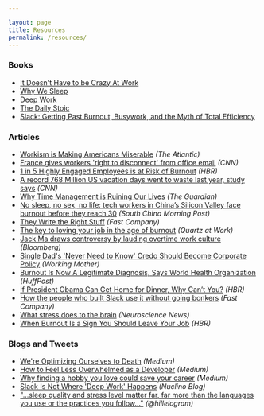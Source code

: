 ```yaml
---

layout: page
title: Resources
permalink: /resources/
---
```


### Books

* [It Doesn't Have to be Crazy At Work](https://basecamp.com/books/calm)
* [Why We Sleep](https://www.simonandschuster.com/books/Why-We-Sleep/Matthew-Walker/9781501144325)
* [Deep Work](http://www.calnewport.com/books/deep-work/)
* [The Daily Stoic](https://dailystoic.com)
* [Slack: Getting Past Burnout, Busywork, and the Myth of Total Efficiency](https://www.penguinrandomhouse.com/books/39276/slack-by-tom-demarco/9780767907699/)

### Articles

* [Workism is Making Americans Miserable](https://www.theatlantic.com/ideas/archive/2019/02/religion-workism-making-americans-miserable/583441/) _(The Atlantic)_
* [France gives workers 'right to disconnect' from office email](https://money.cnn.com/2017/01/02/technology/france-office-email-workers-law/index.html) _(CNN)_
* [1 in 5 Highly Engaged Employees is at Risk of Burnout](https://hbr.org/2018/02/1-in-5-highly-engaged-employees-is-at-risk-of-burnout) _(HBR)_
* [A record 768 Million US vacation days went to waste last year, study says](https://www.cnn.com/travel/article/unused-vacation-days-trnd/index.html) _(CNN)_
* [Why Time Management is Ruining Our Lives](https://www.theguardian.com/technology/2016/dec/22/why-time-management-is-ruining-our-lives) _(The Guardian)_
* [No sleep, no sex, no life: tech workers in China’s Silicon Valley face burnout before they reach 30](https://www.scmp.com/tech/apps-social/article/3002533/no-sleep-no-sex-no-life-tech-workers-chinas-silicon-valley-face) _(South China Morning Post)_
* [They Write the Right Stuff](https://www.fastcompany.com/28121/they-write-right-stuff) _(Fast Company)_
* [The key to loving your job in the age of burnout](https://qz.com/work/1571065/how-to-love-your-job-and-avoid-burnout/) _(Quartz at Work)_
* [Jack Ma draws controversy by lauding overtime work culture](https://www.bnnbloomberg.ca/jack-ma-draws-controversy-by-lauding-overtime-work-culture-1.1243536) _(Bloomberg)_
* [Single Dad's 'Never Need to Know' Credo Should Become Corporate Policy](https://www.workingmother.com/ian-sohn-linkedin-post-never-need-to-know) _(Working Mother)_
* [Burnout Is Now A Legitimate Diagnosis, Says World Health Organization](https://www.huffpost.com/entry/burnout-who-medical-diagnosis_n_5ced5943e4b0bbe6e3340dc4) _(HuffPost)_
* [If President Obama Can Get Home for Dinner, Why Can’t You?](https://hbr.org/2014/03/if-president-obama-can-get-home-for-dinner-why-cant-you) _(HBR)_
* [How the people who built Slack use it without going bonkers](https://www.fastcompany.com/90367875/how-the-people-who-built-slack-use-it-without-going-bonkers) _(Fast Company)_
* [What stress does to the brain](https://neurosciencenews.com/brain-stress-14580/) _(Neuroscience News)_
* [When Burnout Is a Sign You Should Leave Your Job](https://hbr.org/2018/01/when-burnout-is-a-sign-you-should-leave-your-job) _(HBR)_

### Blogs and Tweets

* [We're Optimizing Ourselves to Death](https://medium.com/s/buy-yourself/were-optimizing-ourselves-to-death-d41a3e7cc25a) _(Medium)_
* [How to Feel Less Overwhelmed as a Developer](https://medium.com/@juliahaigh/how-to-feel-less-overwhelmed-as-a-developer-79bc816709de ) _(Medium)_
* [Why finding a hobby you love could save your career](https://medium.com/swlh/why-finding-a-hobby-you-love-could-save-your-career-c12550749a04) _(Medium)_
* [Slack Is Not Where 'Deep Work' Happens](https://blog.nuclino.com/slack-is-not-where-deep-work-happens) _(Nuclino Blog)_
* ["...sleep quality and stress level matter far, far more than the languages you use or the practices you follow..."](https://twitter.com/hillelogram/status/1119709859979714560?s=21) _(@hillelogram)_
